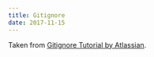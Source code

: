 ```yaml
---
title: Gitignore
date: 2017-11-15
---
```


<!-- 
|Pattern|Example matches|Explanation|
|:-|:-|:-|
|`**/logs`|`logs/debug.log`<br>`logs/monday/foo.bar`<br>`build/logs/debug.log`|You can prepend a pattern with a double asterisk to match directories anywhere in the repository.|
|`**/logs/debug.log`|`logs/debug.log`<br>`build/logs/debug.log`<br>**but not**<br>`logs/build/debug.log`|You can also use a double asterisk to match files based on their name and the name of their parent directory.|
|`*.log`|`debug.log`<br>`foo.log`<br>`.log`<br>`logs/debug.log`|An asterisk is a wildcard that matches zero or more characters.|
|`*.log`<br>`!important.log`|`debug.log`<br>`trace.log`<br>**but not**<br>`important.log`<br>`logs/important.log`|Prepending an exclamation mark to a pattern negates it. If a file matches a pattern, but **also** matches a negating pattern defined later in the file, it will not be ignored.|
|`*.log `<br>`!important/*.log`<br>`trace.*`|`debug.log`<br>`important/trace.log`<br>**but not**<br>`important/debug.log`|Patterns defined after a negating pattern will re-ignore any previously negated files.|
|`/debug.log`|`debug.log`<br>**but not**<br>`logs/debug.log`|Prepending a slash matches files only in the repository root.|
|`debug.log`|`debug.log`<br>`logs/debug.log`|By default, patterns match files in any directory|
|`debug?.log `|`debug0.log`<br>`debugg.log`<br>**but not**<br>`debug10.log`|A question mark matches exactly one character.|
|`debug[0-9].log `|`debug0.log`<br>`debug1.log`<br>**but not**<br>`debug10.log`|Square brackets can also be used to match a single character from a specified range.|
|`debug[01].log `|`debug0.log`<br>`debug1.log`<br>**but not **<br>`debug2.log`<br>`debug01.log`|Square brackets match a single character form the specified set.|
|`debug[!01].log `|`debug2.log`<br>**but not**<br>`debug0.log`<br>`debug1.log`<br>`debug01.log`|An exclamation mark can be used to match any character except one from the specified set.|
|`debug[a-z].log `|`debuga.log`<br>`debugb.log`<br>**but not**<br>`debug1.log`|Ranges can be numeric or alphabetic.|
|`logs`|`logs`<br>`logs/debug.log`<br>`logs/latest/foo.bar`<br>`build/logs`<br>`build/logs/debug.log`|If you don't append a slash, the pattern will match both files and the contents of directories with that name. In the example matches on the left, both directories and files named **logs** are ignored|
|`logs/`|`logs/debug.log`<br>`logs/latest/foo.bar`<br>`build/logs/foo.bar`<br>`build/logs/latest/debug.log`|Appending a slash indicates the pattern is a directory. The entire contents of any directory in the repository matching that name – including all of its files and subdirectories – will be ignored|
|`logs/ `<br>`!logs/important.log`|`logs/debug.log`<br>`logs/important.log`|Wait a minute! Shouldn't `logs/important.log` be negated in the example on the left<br><br>Nope! Due to a performance-related quirk in Git, you **can not** negate a file that is ignored due to a pattern matching a directory|
|`logs/**/debug.log `|`logs/debug.log`<br>`logs/monday/debug.log`<br>`logs/monday/pm/debug.log`|A double asterisk matches zero or more directories.|
|`logs/*day/debug.log `|`logs/monday/debug.log`<br>`logs/tuesday/debug.log`<br>**but not**<br>`logs/latest/debug.log`|Wildcards can be used in directory names as well.|
|`logs/debug.log`|`logs/debug.log`<br>**but not**<br>`debug.log`<br>`build/logs/debug.log`|Patterns specifying a file in a particular directory are relative to the repository root. (You can prepend a slash if you like, but it doesn't do anything special.)| -->

Taken from [Gitignore Tutorial by Atlassian](https://www.atlassian.com/git/tutorials/gitignore).